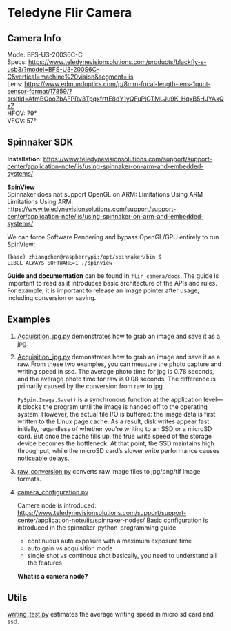 # Teledyne Flir Camera

## Camera Info
Mode: BFS-U3-200S6C-C  
Specs: https://www.teledynevisionsolutions.com/products/blackfly-s-usb3/?model=BFS-U3-200S6C-C&vertical=machine%20vision&segment=iis  
Lens: https://www.edmundoptics.com/p/8mm-focal-length-lens-1quot-sensor-format/17859/?srsltid=AfmBOooZbAFPRv3TpqxfrttE8dY1yQFuPiGTMLJu9K_HqxB5HJYAxQzZ  
HFOV: 79°  
VFOV: 57°  


## Spinnaker SDK
**Installation**: https://www.teledynevisionsolutions.com/support/support-center/application-note/iis/using-spinnaker-on-arm-and-embedded-systems/  

**SpinView**  
Spinnaker does not support OpenGL on ARM: Limitations Using ARM
Limitations Using ARM: https://www.teledynevisionsolutions.com/support/support-center/application-note/iis/using-spinnaker-on-arm-and-embedded-systems/

We can force Software Rendering and bypass OpenGL/GPU entirely to run SpinView:
```
(base) zhiangchen@raspberrypi:/opt/spinnaker/bin $ LIBGL_ALWAYS_SOFTWARE=1 ./spinview
```
**Guide and documentation** can be found in `flir_camera/docs`. The guide is important to read as it introduces basic architecture of the APIs and rules. For example, it is important to release an image pointer after usage, including conversion or saving. 

## Examples
1. [Acquisition_jpg.py](examples/Acquisition_jpg.py) demonstrates how to grab an image and save it as a jpg.  

2. [Acquisition_jpg.py](examples/Acquisition_raw.py) demonstrates how to grab an image and save it as a raw. From these two examples, you can measure the photo capture and writing speed in ssd. The average photo time for jpg is 0.78 seconds, and the average photo time for raw is 0.08 seconds. The difference is primarily caused by the conversion from raw to jpg.    

    `PySpin.Image.Save()` is a synchronous function at the application level—it blocks the program until the image is handed off to the operating system. However, the actual file I/O is buffered: the image data is first written to the Linux page cache. As a result, disk writes appear fast initially, regardless of whether you're writing to an SSD or a microSD card. But once the cache fills up, the true write speed of the storage device becomes the bottleneck. At that point, the SSD maintains high throughput, while the microSD card’s slower write performance causes noticeable delays.

3. [raw_conversion.py](examples/raw_conversion.py) converts raw image files to jpg/png/tif image formats. 

4. [camera_configuration.py](examples/camera_configuration.py)

    Camera node is introduced: https://www.teledynevisionsolutions.com/support/support-center/application-note/iis/spinnaker-nodes/
    Basic configuration is introduced in the spinnaker-python-programming guide. 


    - continuous auto exposure with a maximum exposure time
    - auto gain vs acquisition mode 
    - single shot vs continous shot 
  basically, you need to understand all the features 

    **What is a camera node?**


## Utils
[writing_test.py](writing_test.py) estimates the average writing speed in micro sd card and ssd. 